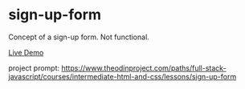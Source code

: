 # sign-up-form

Concept of a sign-up form. Not functional.

[Live Demo](https://danielforkner.github.io/sign-up-form/)

project prompt: https://www.theodinproject.com/paths/full-stack-javascript/courses/intermediate-html-and-css/lessons/sign-up-form